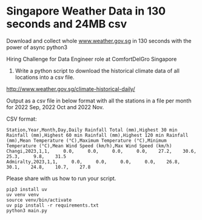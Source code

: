 # Singapore Weather Data in 130 seconds and 24MB csv

Download and collect whole www.weather.gov.sg in 130 seconds with the power of async python3

Hiring Challenge for Data Engineer role at ComfortDelGro Singapore

1) Write a python script to download the historical climate data of all locations into a csv file.

http://www.weather.gov.sg/climate-historical-daily/

Output as a csv file in below format with all the stations in a file per month for 2022 Sep, 2022 Oct and 2022 Nov.

CSV format:
```
Station,Year,Month,Day,Daily Rainfall Total (mm),Highest 30 min Rainfall (mm),Highest 60 min Rainfall (mm),Highest 120 min Rainfall (mm),Mean Temperature (°C),Maximum Temperature (°C),Minimum Temperature (°C),Mean Wind Speed (km/h),Max Wind Speed (km/h)
Changi,2023,1,1,     0.0,     0.0,     0.0,     0.0,    27.2,    30.6,    25.3,     9.8,    31.5
Admiralty,2023,1,1,     0.0,     0.0,     0.0,     0.0,    26.8,    30.1,    24.8,    10.7,    27.8
```

Please share with us how to run your script.

```
pip3 install uv
uv venv venv
source venv/bin/activate
uv pip install -r requirements.txt
python3 main.py
```
